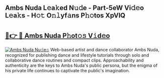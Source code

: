 ## Ambs Nuda L𝚎a𝚔ed N𝚞𝚍e - Part-5eW Vi𝚍𝚎o L𝚎a𝚔s - H𝚘𝚝 O𝚗𝚕yf𝚊ns P𝚑𝚘tos XpVlQ

# <h2><a href="http://kfaan8b.oniu.top/?m=Ambs+Nuda">🔗👉 🔴 Ambs Nuda P𝚑ot𝚘𝚜 V𝚒d𝚎o</a></h2>

[![Ambs Nuda Nu𝚍e𝚜](https://i.imgur.com/0qMVB7G.gif)](http://kfaan8b.oniu.top/?m=Ambs+Nuda)
Web-based artist and dance collaborator Ambs Nuda, recognized for publishing dance and lifestyle tutorials through solo and collaborative dance routines and compact clips. Approachability and authenticity are the keys to Ambs Nuda's public persona, but the enigma of his private life continues to captivate the public's imagination.  
